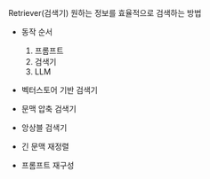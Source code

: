 Retriever(검색기)
원하는 정보를 효율적으로 검색하는 방법
- 동작 순서 
	1. 프롬프트
	2. 검색기
	3. LLM

- 벡터스토어 기반 검색기
- 문맥 압축 검색기
- 앙상블 검색기
- 긴 문맥 재정렬
- 프롬프트 재구성